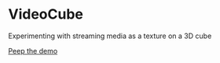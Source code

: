 # VideoCube

Experimenting with streaming media as a texture on a 3D cube

[Peep the demo](http://experiments.andrew.sc/)
